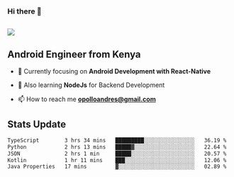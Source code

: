 ### Hi there 👋
<h2 align="left"><img src="https://readme-typing-svg.herokuapp.com?color='blue'&lines=I'm+Andrew+Opollo😊;Welcome+to+my+Github😜"> </h2>

## Android Engineer from Kenya


- 🌱 Currently focusing on **Android Development with React-Native**

- 🔭 Also learning **NodeJs** for Backend Development

- 📫 How to reach me **opolloandres@gmail.com**


## Stats Update
<!--START_SECTION:waka-->

```txt
TypeScript        3 hrs 34 mins   █████████░░░░░░░░░░░░░░░░   36.19 %
Python            2 hrs 13 mins   █████▓░░░░░░░░░░░░░░░░░░░   22.64 %
JSON              2 hrs 1 min     █████░░░░░░░░░░░░░░░░░░░░   20.57 %
Kotlin            1 hr 11 mins    ███░░░░░░░░░░░░░░░░░░░░░░   12.06 %
Java Properties   17 mins         ▓░░░░░░░░░░░░░░░░░░░░░░░░   02.89 %
```

<!--END_SECTION:waka-->


